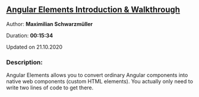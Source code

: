 ## [Angular Elements Introduction & Walkthrough](https://www.youtube.com/watch?v=y73NMviRoPY&list=PLcmog4OnrNmG4fzjI1h0-_D1xwcNJz0_5&index=61&t=0s)

Author: **Maximilian Schwarzmüller**

Duration: **00:15:34**

Updated on 21.10.2020

### Description:

Angular Elements allows you to convert ordinary Angular components into native web components (custom HTML elements). You actually only need to write two lines of code to get there. 

